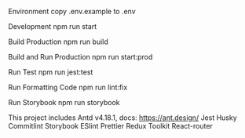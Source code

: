 Environment
copy .env.example to .env

Development
npm run start

Build Production
npm run build

Build and Run Production
npm run start:prod

Run Test
npm run jest:test

Run Formatting Code
npm run lint:fix

Run Storybook
npm run storybook

This project includes
Antd v4.18.1, docs: https://ant.design/
Jest
Husky
Commitlint
Storybook
ESlint
Prettier
Redux Toolkit
React-router

